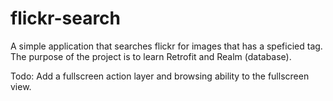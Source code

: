 # flickr-search
A simple application that searches flickr for images that has a speficied tag.
The purpose of the project is to learn Retrofit and Realm (database).

Todo: Add a fullscreen action layer and browsing ability to the fullscreen view.

